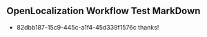 ## OpenLocalization Workflow Test MarkDown
* 82dbb187-15c9-445c-a1f4-45d339f1576c thanks!

<!--HONumber=Aug16_HO1-->


